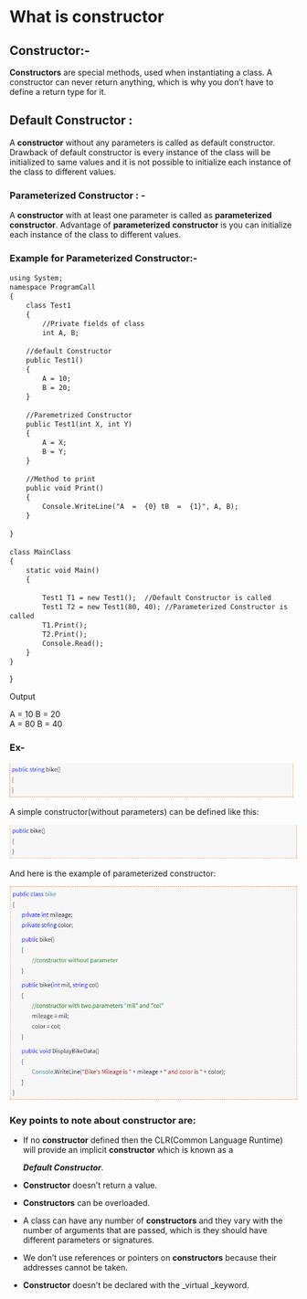 # What is constructor

## **Constructor:-**

**Constructors** are special methods, used when instantiating a class. A constructor can never return anything, which is why you don’t have to define a return type for it.

## **Default Constructor :**

A **constructor** without any parameters is called as default constructor. Drawback of default constructor is every instance of the class will be initialized to same values and it is not possible to initialize each instance of the class to different values.

### Parameterized Constructor : -

A **constructor** with at least one parameter is called as **parameterized constructor**. Advantage of **parameterized** **constructor** is you can initialize each instance of the class to different values.

### Example for Parameterized Constructor:-

```text
using System;
namespace ProgramCall
{
    class Test1
    {
        //Private fields of class
        int A, B;

    //default Constructor  
    public Test1()  
    {  
        A = 10;  
        B = 20;  
    }  

    //Paremetrized Constructor  
    public Test1(int X, int Y)  
    {  
        A = X;  
        B = Y;  
    }  

    //Method to print  
    public void Print()  
    {  
        Console.WriteLine("A  =  {0} tB  =  {1}", A, B);  
    }        

}  

class MainClass  
{  
    static void Main()  
    {  

        Test1 T1 = new Test1();  //Default Constructor is called  
        Test1 T2 = new Test1(80, 40); //Parameterized Constructor is called          
        T1.Print();  
        T2.Print();  
        Console.Read();         
    }  
}
```

}

Output

A = 10 B = 20  
A = 80 B = 40

### Ex-

![](../.gitbook/assets/c1.PNG)

A simple constructor\(without parameters\) can be defined like this:

![](../.gitbook/assets/c2.PNG)

And here is the example of parameterized constructor:

![](../.gitbook/assets/c3.PNG)

### Key points to note about constructor are:

* If no **constructor** defined then the CLR\(Common Language Runtime\) will provide an implicit **constructor** which is known as a

  _**Default Constructor**_.

* **Constructor** doesn’t return a value.
* **Constructors** can be overloaded.
* A class can have any number of **constructors** and they vary with the number of arguments that are passed, which is they should have different parameters or signatures.
* We don’t use references or pointers on **constructors** because their addresses cannot be taken.
* **Constructor** doesn’t be declared with the \_virtual \_keyword.

